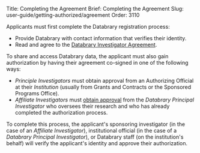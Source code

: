 Title: Completing the Agreement
Brief: Completing the Agreement
Slug: user-guide/getting-authorized/agreement
Order: 3110

Applicants must first complete the Databrary registration process:

- Provide Databrary with contact information that verifies their identity.
- Read and agree to the [Databrary Investigator Agreement](|filename|../policies/investigator-agreement.mdi).

To share and access Databrary data, the applicant must also gain authorization by having their agreement co-signed in one of the following ways:

- *Principle Investigators* must obtain approval from an Authorizing Official at their *Institution* (usually from Grants and Contracts or the Sponsored Programs Office).
- *Affiliate Investigators* must [obtain approval](|filename|managing-affiliates.md) from the *Databrary Principal Investigator* who oversees their research and who has already completed the authorization process.

To complete this process, the applicant's sponsoring investigator (in the case of an *Affiliate Investigator*), institutional official (in the case of a *Databrary Principal Investigator*), or Databrary staff (on the institution's behalf) will verify the applicant's identity and approve their authorization.
